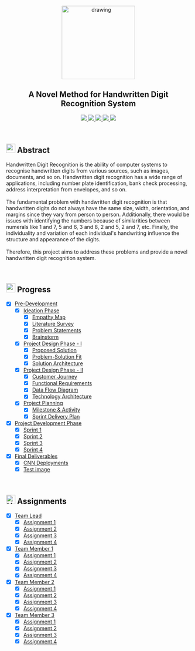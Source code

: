 <br>
<div align="center">
  <img src="https://upload.wikimedia.org/wikipedia/commons/5/51/IBM_logo.svg" align="center" alt="drawing" width="200" />
  <h2 align="center">A Novel Method for Handwritten Digit Recognition System</h2>
</div>


<p align="center">
  <a href="https://www.python.org/">
    <img src="https://img.shields.io/badge/python-ff2626.svg?style=for-the-badge&logo=python&logoColor=white">
  </a>
  <a href="https://flask.palletsprojects.com/">
    <img src="https://img.shields.io/badge/flask-000000.svg?style=for-the-badge&logo=flask&logoColor=white">
  </a>
  <a href="https://pandas.pydata.org/">
    <img src="https://img.shields.io/badge/pandas-150458.svg?style=for-the-badge&logo=pandas&logoColor=white">
  </a>
  <a href="https://www.tensorflow.org/">
    <img src="https://img.shields.io/badge/Tensorflow-ff7626.svg?style=for-the-badge&logo=Tensorflow&logoColor=white">
  </a>
  <a href="https://www.ibm.com/cloud">
    <img src="https://img.shields.io/badge/IBM%20Cloud-990aff?style=for-the-badge&logo=IBM%20Cloud&logoColor=white">
  </a>
</p>
<br>


<h2>
  <img src="https://raw.githubusercontent.com/Tarikul-Islam-Anik/Animated-Fluent-Emojis/master/Emojis/Travel%20and%20places/Star.png" width="25" height="25" />
  Abstract
</h2>

<p>Handwritten Digit Recognition is the ability of computer systems to recognise handwritten digits from various
  sources, such as images, documents, and so on. Handwritten digit recognition has a wide range of applications,
  including number plate identification, bank check processing, address interpretation from envelopes, and so
  on.<br><br>
  The fundamental problem with handwritten digit recognition is that handwritten digits do not always have the same
  size, width, orientation, and margins since they vary from person to person. Additionally, there would be issues with
  identifying the numbers because of similarities between numerals like 1 and 7, 5 and 6, 3 and 8, 2 and 5, 2 and 7,
  etc. Finally, the individuality and variation of each individual's handwriting influence the structure and appearance
  of the digits.<br><br>
  Therefore, this project aims to address these problems and provide a novel handwritten digit recognition system.</p>
<br>


<h2>
  <img src="https://raw.githubusercontent.com/Tarikul-Islam-Anik/Animated-Fluent-Emojis/master/Emojis/Travel%20and%20places/Fire.png" width="25" height="25" />
  Progress
</h2>

- [x] [Pre-Development](https://github.com/IBM-EPBL/IBM-Project-50440-1660909199/tree/main/IBM%20PROJECT/Pre-Development)
  - [x] [Ideation Phase](https://github.com/IBM-EPBL/IBM-Project-50440-1660909199/tree/main/IBM%20PROJECT/Pre-Development/Ideation%20Phase)
    - [x] [Empathy Map](https://github.com/IBM-EPBL/IBM-Project-50440-1660909199/blob/main/IBM%20PROJECT/Pre-Development/Ideation%20Phase/EMPATHY_MAP.png)
    - [x] [Literature Survey](https://github.com/IBM-EPBL/IBM-Project-50440-1660909199/blob/main/IBM%20PROJECT/Pre-Development/Ideation%20Phase/LITERATURE_SURVEY.pdf)
    - [x] [Problem Statements](https://github.com/IBM-EPBL/IBM-Project-50440-1660909199/blob/main/IBM%20PROJECT/Pre-Development/Ideation%20Phase/PROBLEM%20_STATEMENTS%20.pdf)
    - [x] [Brainstorm](https://github.com/IBM-EPBL/IBM-Project-50440-1660909199/blob/main/IBM%20PROJECT/Pre-Development/Ideation%20Phase/BRAIN_STROM.pdf)
  - [x] [Project Design Phase - I](https://github.com/IBM-EPBL/IBM-Project-50440-1660909199/tree/main/IBM%20PROJECT/Pre-Development/Project%20Design%20Phase-I)
    - [x] [Proposed Solution](https://github.com/IBM-EPBL/IBM-Project-50440-1660909199/blob/main/IBM%20PROJECT/Pre-Development/Project%20Design%20Phase-I/PROPOSED_SOLUTION.pdf)
    - [x] [Problem-Solution Fit](https://github.com/IBM-EPBL/IBM-Project-50440-1660909199/blob/main/IBM%20PROJECT/Pre-Development/Project%20Design%20Phase-I/PROBLEM_SOLUTION_FIT.pdf)
    - [x] [Solution Architecture](https://github.com/IBM-EPBL/IBM-Project-50440-1660909199/blob/main/IBM%20PROJECT/Pre-Development/Project%20Design%20Phase-I/SOLUTION_ARCHITECTURE.pdf)
  - [x] [Project Design Phase - II](https://github.com/IBM-EPBL/IBM-Project-50440-1660909199/tree/main/IBM%20PROJECT/Pre-Development/Project%20Design%20Phase-II)
    - [x] [Customer Journey](https://github.com/IBM-EPBL/IBM-Project-50440-1660909199/blob/main/IBM%20PROJECT/Pre-Development/Project%20Design%20Phase-II/CUSTOMER_JOURNEY.pdf)
    - [x] [Functional Requirements](https://github.com/IBM-EPBL/IBM-Project-50440-1660909199/blob/main/IBM%20PROJECT/Pre-Development/Project%20Design%20Phase-II/FUNCTION_REQUIREMENT.pdf)
    - [x] [Data Flow Diagram](https://github.com/IBM-EPBL/IBM-Project-50440-1660909199/blob/main/IBM%20PROJECT/Pre-Development/Project%20Design%20Phase-II/DATA_FLOW_DIAGRAMS.pdf)
    - [x] [Technology Architecture](https://github.com/IBM-EPBL/IBM-Project-50440-1660909199/blob/main/IBM%20PROJECT/Pre-Development/Project%20Design%20Phase-II/TECHNOLOGY_ARCHITECTURE.pdf)
  - [x] [Project Planning](https://github.com/IBM-EPBL/IBM-Project-50440-1660909199/tree/main/IBM%20PROJECT/Pre-Development/Project%20Planning)
    - [x] [Milestone & Activity](https://github.com/IBM-EPBL/IBM-Project-50440-1660909199/blob/main/IBM%20PROJECT/Pre-Development/Project%20Planning/MILESTONE_AND_ACTIVITY_LIST.docx)
    - [x] [Sprint Delivery Plan](https://github.com/IBM-EPBL/IBM-Project-50440-1660909199/blob/main/IBM%20PROJECT/Pre-Development/Project%20Planning/SPRINT_DELIVERY_PLAN.docx)
- [x] [Project Development Phase](https://github.com/IBM-EPBL/IBM-Project-50440-1660909199/tree/main/IBM%20PROJECT/Project%20Development%20Phase)
  - [x] [Sprint 1](https://github.com/IBM-EPBL/IBM-Project-50440-1660909199/tree/main/IBM%20PROJECT/Project%20Development%20Phase/SPRINT_1)
  - [x] [Sprint 2](https://github.com/IBM-EPBL/IBM-Project-50440-1660909199/tree/main/IBM%20PROJECT/Project%20Development%20Phase/SPRINT_2)
  - [x] [Sprint 3](https://github.com/IBM-EPBL/IBM-Project-50440-1660909199/tree/main/IBM%20PROJECT/Project%20Development%20Phase/SPRINT_3)
  - [x] [Sprint 4](https://github.com/IBM-EPBL/IBM-Project-50440-1660909199/tree/main/IBM%20PROJECT/Project%20Development%20Phase/SPRINT_4)
- [x] [Final Deliverables](https://github.com/IBM-EPBL/IBM-Project-50440-1660909199/tree/main/IBM%20PROJECT/Final%20Deliverables)
  - [x] [CNN Deployments](https://github.com/IBM-EPBL/IBM-Project-50440-1660909199/blob/main/IBM%20PROJECT/Final%20Deliverables/CNN_DEPLOYMENTS.ipynb)
  - [x] [Test image](https://github.com/IBM-EPBL/IBM-Project-50440-1660909199/blob/main/IBM%20PROJECT/Final%20Deliverables/test_image.jpg)
<br>


<h2> 
  <img src="https://raw.githubusercontent.com/Tarikul-Islam-Anik/Animated-Fluent-Emojis/master/Emojis/Travel%20and%20places/High%20Voltage.png" alt="High Voltage" width="25" height="25" /> Assignments 
</h2>


- [x] [Team Lead](https://github.com/IBM-EPBL/IBM-Project-50440-1660909199/tree/main/IBM%20PROJECT/Assessments/TEAM_LEAD_SRI_VIGNESH_M)
  - [x] [Assignment 1](https://github.com/IBM-EPBL/IBM-Project-50440-1660909199/blob/main/IBM%20PROJECT/Assessments/TEAM_LEAD_SRI_VIGNESH_M/ASSIGNMENT_1_111919106059(SRI%20VIGNESH%20M).ipynb)
  - [x] [Assignment 2](https://github.com/IBM-EPBL/IBM-Project-50440-1660909199/blob/main/IBM%20PROJECT/Assessments/TEAM_LEAD_SRI_VIGNESH_M/ASSIGNMENT_2_111919106059(SRI%20VIGNESH%20M).ipynb)
  - [x] [Assignment 3](https://github.com/IBM-EPBL/IBM-Project-50440-1660909199/blob/main/IBM%20PROJECT/Assessments/TEAM_LEAD_SRI_VIGNESH_M/ASSIGNMENT_3_111919106059(SRI%20VIGNESH%20M).ipynb)
  - [x] [Assignment 4](https://github.com/IBM-EPBL/IBM-Project-50440-1660909199/blob/main/IBM%20PROJECT/Assessments/TEAM_LEAD_SRI_VIGNESH_M/ASSIGNMENT_4_111919106059(SRI%20VIGNESH%20M).ipynb)
- [x] [Team Member 1](https://github.com/IBM-EPBL/IBM-Project-50440-1660909199/tree/main/IBM%20PROJECT/Assessments/M1_JAMES_EDWIN_J)
  - [x] [Assignment 1](https://github.com/IBM-EPBL/IBM-Project-50440-1660909199/blob/main/IBM%20PROJECT/Assessments/M1_JAMES_EDWIN_J/ASSIGNMENT_1_111919106023(JAMES%20EDWIN%20J).ipynb)
  - [x] [Assignment 2](https://github.com/IBM-EPBL/IBM-Project-50440-1660909199/blob/main/IBM%20PROJECT/Assessments/M1_JAMES_EDWIN_J/ASSIGNMENT_2_111919106023(JAMES%20EDWIN%20J).ipynb)
  - [x] [Assignment 3](https://github.com/IBM-EPBL/IBM-Project-50440-1660909199/blob/main/IBM%20PROJECT/Assessments/M1_JAMES_EDWIN_J/ASSIGNMENT_3_111919106023(JAMES%20EDWIN%20J).ipynb)
  - [x] [Assignment 4](https://github.com/IBM-EPBL/IBM-Project-50440-1660909199/blob/main/IBM%20PROJECT/Assessments/M1_JAMES_EDWIN_J/ASSIGNMENT_4_111919106023(JAMES%20EDWIN%20J).ipynb)
- [x] [Team Member 2](https://github.com/IBM-EPBL/IBM-Project-50440-1660909199/tree/main/IBM%20PROJECT/Assessments/M2_ARAVINDAN_T)
  - [x] [Assignment 1](https://github.com/IBM-EPBL/IBM-Project-50440-1660909199/blob/main/IBM%20PROJECT/Assessments/M2_ARAVINDAN_T/ASSIGNMENT_1_111919106302(ARAVINDAN%20T).ipynb)
  - [x] [Assignment 2](https://github.com/IBM-EPBL/IBM-Project-50440-1660909199/blob/main/IBM%20PROJECT/Assessments/M2_ARAVINDAN_T/ASSIGNMENT_2_111919106302(ARAVINDAN%20T).ipynb)
  - [x] [Assignment 3](https://github.com/IBM-EPBL/IBM-Project-50440-1660909199/blob/main/IBM%20PROJECT/Assessments/M2_ARAVINDAN_T/ASSIGNMENT_3_111919106302(ARAVINDAN%20T).ipynb)
  - [x] [Assignment 4](https://github.com/IBM-EPBL/IBM-Project-50440-1660909199/blob/main/IBM%20PROJECT/Assessments/M2_ARAVINDAN_T/ASSIGNMENT_4_111919106302(Aravindan.T))
- [x] [Team Member 3](https://github.com/IBM-EPBL/IBM-Project-50440-1660909199/tree/main/IBM%20PROJECT/Assessments/M3_ABRAR_KHAN_A)
  - [x] [Assignment 1](https://github.com/IBM-EPBL/IBM-Project-50440-1660909199/blob/main/IBM%20PROJECT/Assessments/M3_ABRAR_KHAN_A/ASSIGNMENT_1_111919106301(ABRAR%20KHAN%20A).ipynb)
  - [x] [Assignment 2](https://github.com/IBM-EPBL/IBM-Project-50440-1660909199/blob/main/IBM%20PROJECT/Assessments/M3_ABRAR_KHAN_A/ASSIGNMENT_2_111919106301(ABRAR%20KHAN%20A).ipynb)
  - [x] [Assignment 3](https://github.com/IBM-EPBL/IBM-Project-50440-1660909199/blob/main/IBM%20PROJECT/Assessments/M3_ABRAR_KHAN_A/ASSIGNMENT_3_111919106301(ABRAR%20KHAN%20A).ipynb)
  - [x] [Assignment 4](https://github.com/IBM-EPBL/IBM-Project-50440-1660909199/blob/main/IBM%20PROJECT/Assessments/M3_ABRAR_KHAN_A/ASSIGNMENT_4_111919106301(Abrar%20khan%20A).ipynb)

